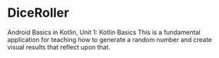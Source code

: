 # DiceRoller

Android Basics in Kotlin, Unit 1: Kotlin Basics
This is a fundamental application for teaching how to generate a random number and create visual results that reflect upon that.
